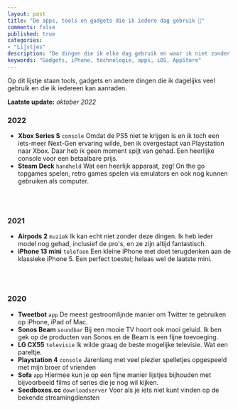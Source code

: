 ```yaml
---
layout: post
title: "De apps, tools en gadgets die ik iedere dag gebruik 📱"
comments: false
published: true
categories: 
- "Lijstjes"
description: "De dingen die ik elke dag gebruik en waar ik niet zonder kan.."
keywords: "Gadgets, iPhone, technologie, apps, iOS, AppStore"
---
```


Op dit lijstje staan tools, gadgets en andere dingen die ik dagelijks veel gebruik en die ik iedereen kan aanraden. 

**Laatste update:** *oktober 2022*

### 2022
- **Xbox Series S** `console` Omdat de PS5 niet te krijgen is en ik toch een iets-meer Next-Gen ervaring wilde, ben ik overgestapt van Playstation naar Xbox. Daar heb ik geen moment spijt van gehad. Een heerlijke console voor een betaalbare prijs.
- **Steam Deck** `handheld` Wat een heerlijk apparaat, zeg! On the go topgames spelen, retro games spelen via emulators en ook nog kunnen gebruiken als computer.

<br><br>

### 2021
- **Airpods 2** `muziek` Ik kan echt niet zonder deze dingen. Ik heb ieder model nog gehad, inclusief de pro's, en ze zijn altijd fantastisch.
- **iPhone 13 mini** `telefoon` Een kleine iPhone met doet terugdenken aan de klassieke iPhone 5. Een perfect toestel; helaas wel de laatste mini.

<br><br>

### 2020
- **Tweetbot** `app` De meest gestroomlijnde manier om Twitter te gebruiken op iPhone, iPad of Mac.
- **Sonos Beam** `soundbar` Bij een mooie TV hoort ook mooi geluid. Ik ben gek op de producten van Sonos en de Beam is een fijne toevoeging.
- **LG CX55** `televisie` Ik wilde graag de beste mogelijke televisie. Wat een pareltje. 
- **Playstation 4** `console` Jarenlang met veel plezier spelletjes opgespeeld met mijn broer of vrienden
- **Sofa** `app` Hiermee kun je op een fijne manier lijstjes bijhouden met bijvoorbeeld films of series die je nog wil kijken.
- **Seedboxes.cc** `downloadserver` Voor als je iets niet kunt vinden op de bekende streamingdiensten


